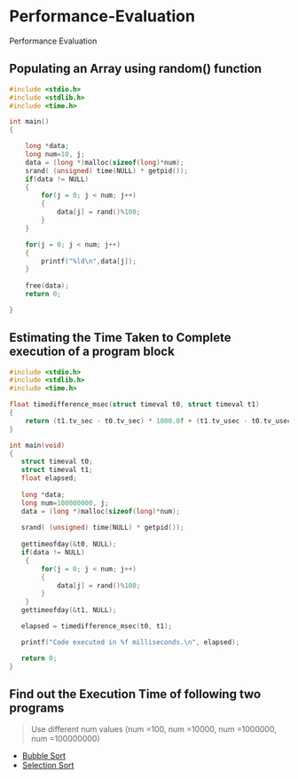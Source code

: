 # Performance-Evaluation
Performance Evaluation

## Populating an Array using random() function

```C
#include <stdio.h>
#include <stdlib.h>
#include <time.h>

int main()
{

    long *data;
    long num=10, j;
    data = (long *)malloc(sizeof(long)*num);
    srand( (unsigned) time(NULL) * getpid());
    if(data != NULL)
    {
        for(j = 0; j < num; j++)
        {
            data[j] = rand()%100;
        }
    }

    for(j = 0; j < num; j++)
    {
        printf("%ld\n",data[j]);
    }
    
    free(data);
    return 0;

}

```

## Estimating the Time Taken to Complete execution of a program block

```C
#include <stdio.h>
#include <stdlib.h>
#include <time.h>

float timedifference_msec(struct timeval t0, struct timeval t1)
{
    return (t1.tv_sec - t0.tv_sec) * 1000.0f + (t1.tv_usec - t0.tv_usec) / 1000.0f;
}

int main(void)
{
   struct timeval t0;
   struct timeval t1;
   float elapsed;
   
   long *data;
   long num=100000000, j;
   data = (long *)malloc(sizeof(long)*num);
   
   srand( (unsigned) time(NULL) * getpid()); 
   
   gettimeofday(&t0, NULL);
   if(data != NULL)
    {
        for(j = 0; j < num; j++)
        {
            data[j] = rand()%100;
        }
    }
   gettimeofday(&t1, NULL);

   elapsed = timedifference_msec(t0, t1);

   printf("Code executed in %f milliseconds.\n", elapsed);

   return 0;
}
```
## Find out the Execution Time of following two programs 

> Use different num values (num =100, num =10000, num =1000000, num =100000000)
-   [Bubble Sort](https://github.com/binooa/Performance-Evaluation/blob/main/BubbleSort.c)
-   [Selection Sort](https://github.com/binooa/Performance-Evaluation/blob/main/SelectionSort.c)
